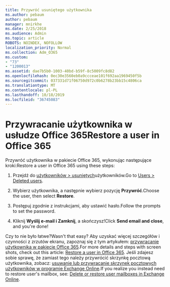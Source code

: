 ```yaml
---
title: Przywróć usuniętego użytkownika
ms.author: pebaum
author: pebaum
manager: mnirkhe
ms.date: 2/25/2018
ms.audience: Admin
ms.topic: article
ROBOTS: NOINDEX, NOFOLLOW
localization_priority: Normal
ms.collection: Adm_O365
ms.custom:
- "73"
- "1200013"
ms.assetid: dae7b5b0-1003-40bd-b59f-8c5009fc8d82
ms.openlocfilehash: 0ec30e3560eb0a9ccceae101f692aa1969450f5b
ms.sourcegitcommit: 037331d71f06750d972c0b6278b23bb15c4806ca
ms.translationtype: MT
ms.contentlocale: pl-PL
ms.lasthandoff: 10/18/2019
ms.locfileid: "36745083"
---
```

# <a name="restore-a-user-in-office-365"></a><span data-ttu-id="b29f9-102">Przywracanie użytkownika w usłudze Office 365</span><span class="sxs-lookup"><span data-stu-id="b29f9-102">Restore a user in Office 365</span></span>

<span data-ttu-id="b29f9-103">Przywróć użytkownika w pakiecie Office 365, wykonując następujące kroki:</span><span class="sxs-lookup"><span data-stu-id="b29f9-103">Restore a user in Office 365 using these steps:</span></span>
  
1. <span data-ttu-id="b29f9-104">Przejdź do [użytkowników \> usuniętych](https://admin.microsoft.com/adminportal/home#/deletedusers)użytkowników.</span><span class="sxs-lookup"><span data-stu-id="b29f9-104">Go to [Users \> Deleted users](https://admin.microsoft.com/adminportal/home#/deletedusers).</span></span>

2. <span data-ttu-id="b29f9-105">Wybierz użytkownika, a następnie wybierz pozycję **Przywróć**.</span><span class="sxs-lookup"><span data-stu-id="b29f9-105">Choose the user, then select **Restore**.</span></span>

3. <span data-ttu-id="b29f9-106">Postępuj zgodnie z instrukcjami, aby ustawić hasło.</span><span class="sxs-lookup"><span data-stu-id="b29f9-106">Follow the prompts to set the password.</span></span>

4. <span data-ttu-id="b29f9-107">Kliknij **Wyślij e-mail i Zamknij**, a skończysz!</span><span class="sxs-lookup"><span data-stu-id="b29f9-107">Click **Send email and close**, and you're done!</span></span>

<span data-ttu-id="b29f9-108">Czy to nie było łatwe?</span><span class="sxs-lookup"><span data-stu-id="b29f9-108">Wasn't that easy?</span></span> <span data-ttu-id="b29f9-109">Aby uzyskać więcej szczegółów i czynności z zrzutów ekranu, zapoznaj się z tym artykułem: [przywracanie użytkownika w pakiecie Office 365](https://docs.microsoft.com/office365/admin/add-users/restore-user).</span><span class="sxs-lookup"><span data-stu-id="b29f9-109">For more details and steps with screen shots, check out this article: [Restore a user in Office 365](https://docs.microsoft.com/office365/admin/add-users/restore-user).</span></span> <span data-ttu-id="b29f9-110">Jeśli zdajesz sobie sprawę, że zamiast tego należy przywrócić skrzynkę pocztową użytkownika, zobacz: [usuwanie lub przywracanie skrzynek pocztowych użytkowników w programie Exchange Online](https://docs.microsoft.com/exchange/recipients-in-exchange-online/delete-or-restore-mailboxes).</span><span class="sxs-lookup"><span data-stu-id="b29f9-110">If you realize you instead need to restore user's mailbox, see: [Delete or restore user mailboxes in Exchange Online](https://docs.microsoft.com/exchange/recipients-in-exchange-online/delete-or-restore-mailboxes).</span></span>